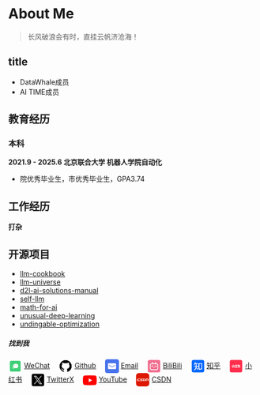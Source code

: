 # About Me

> 长风破浪会有时，直挂云帆济沧海！

## title

- DataWhale成员
- AI TIME成员

## 教育经历

### 本科

**2021.9 - 2025.6 北京联合大学 机器人学院自动化**

- 院优秀毕业生，市优秀毕业生，GPA3.74

## 工作经历

**打杂**

## 开源项目

- [llm-cookbook](https://github.com/datawhalechina/llm-cookbook)
- [llm-universe](https://github.com/datawhalechina/llm-universe)
- [d2l-ai-solutions-manual](https://github.com/datawhalechina/d2l-ai-solutions-manual)
- [self-llm](https://github.com/datawhalechina/self-llm)
- [math-for-ai](https://github.com/datawhalechina/math-for-ai)
- [unusual-deep-learning](https://github.com/datawhalechina/unusual-deep-learning)
- [undingable-optimization](https://github.com/datawhalechina/undingable-optimization)

##### 找到我

<div>
  <a href="https://linchentang.top/wechat_qrcode" target="_blank"><img src="/docs/images/plugin/微信.png"  style="height:28px; vertical-align:middle; margin-right:4px;">WeChat</a>&emsp;
  <a href="https://github.com/LinChentang" target="_blank"><img src="images/plugin/github.png" style="height:28px; vertical-align:middle; margin-right:4px;">Github</a>&emsp;
  <a href="mailto:z1273611131@163.com" target="_blank"><img src="images/plugin/邮箱.png"  style="height:28px; vertical-align:middle; margin-right:4px;">Email</a>&emsp;
  <a href="https://space.bilibili.com/346629528?spm_id_from=333.1007.0.0" target="_blank"><img src="images/plugin/哔哩哔哩.png"  style="height:28px; vertical-align:middle; margin-right:4px;">BiliBili</a>&emsp;
  <a href="https://www.zhihu.com/people/yu-chen-63-69-85" target="_blank"><img src="images/plugin/知乎.png"  style="height:28px; vertical-align:middle; margin-right:4px;">知乎</a>&emsp;
  <a href="https://www.xiaohongshu.com/user/profile/66a673f5000000001d023fdb" target="_blank"><img src="images/plugin/小红书.png"  style="height:28px; vertical-align:middle; margin-right:4px;">小红书</a>&emsp;
  <a href="https://x.com/linchentang23" target="_blank"><img src="images/plugin/TwitterX.png"  style="height:28px; vertical-align:middle; margin-right:4px;">TwitterX</a>&emsp;
  <a href="https://www.youtube.com/@linchentang618" target="_blank"><img src="images/plugin/youtube .png"  style="height:28px; vertical-align:middle; margin-right:4px;">YouTube</a>&emsp;
  <a href="https://blog.csdn.net/weixin_64266899?spm=1011.2124.3001.5343" target="_blank"><img src="/docs/images/plugin/CSDN.png"  style="height:28px; vertical-align:middle; margin-right:4px;">CSDN</a>&emsp;
</div>
